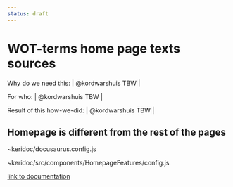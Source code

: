 ```yaml
---
status: draft
---
```

# WOT-terms home page texts sources

Why do we need this: | @kordwarshuis TBW |

For who: | @kordwarshuis TBW |

Result of this how-we-did: | @kordwarshuis TBW |

## Homepage is different from the rest of the pages

~keridoc/docusaurus.config.js

~keridoc/src/components/HomepageFeatures/config.js

[link to documentation](https://docusaurus.io/docs/installation#project-structure
)
